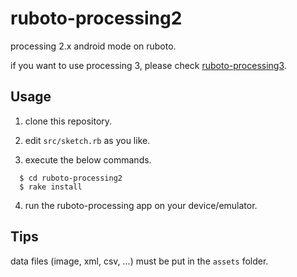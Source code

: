 # ruboto-processing2

processing 2.x android mode on ruboto.

if you want to use processing 3, please check [ruboto-processing3](https://github.com/hoshi-sano/ruboto-processing3).

## Usage

1. clone this repository.

2. edit `src/sketch.rb` as you like.

3. execute the below commands.

```
  $ cd ruboto-processing2
  $ rake install
```

4. run the ruboto-processing app on your device/emulator.

## Tips

data files (image, xml, csv, ...) must be put in the `assets` folder.
